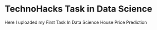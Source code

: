 # TechnoHacks Task in Data Science
Here I uploaded my First Task In Data Science House Price Prediction
